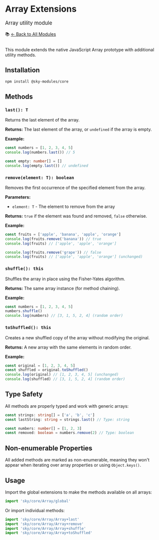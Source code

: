 # Array Extensions

<div class="sky-gradient-text" style="font-size: 1.2em; margin: 1em 0;">
  Array utility module
</div>

<div style="margin-bottom: 2em;">
  📚 <a href="../">← Back to All Modules</a>
</div>


This module extends the native JavaScript Array prototype with additional utility methods.


## Installation

```bash
npm install @sky-modules/core
```

## Methods

### `last(): T`

Returns the last element of the array.

**Returns:** The last element of the array, or `undefined` if the array is empty.

**Example:**
```typescript
const numbers = [1, 2, 3, 4, 5]
console.log(numbers.last()) // 5

const empty: number[] = []
console.log(empty.last()) // undefined
```

### `remove(element: T): boolean`

Removes the first occurrence of the specified element from the array.

**Parameters:**
- `element: T` - The element to remove from the array

**Returns:** `true` if the element was found and removed, `false` otherwise.

**Example:**
```typescript
const fruits = ['apple', 'banana', 'apple', 'orange']
console.log(fruits.remove('banana')) // true
console.log(fruits) // ['apple', 'apple', 'orange']

console.log(fruits.remove('grape')) // false
console.log(fruits) // ['apple', 'apple', 'orange'] (unchanged)
```

### `shuffle(): this`

Shuffles the array in place using the Fisher-Yates algorithm.

**Returns:** The same array instance (for method chaining).

**Example:**
```typescript
const numbers = [1, 2, 3, 4, 5]
numbers.shuffle()
console.log(numbers) // [3, 1, 5, 2, 4] (random order)
```

### `toShuffled(): this`

Creates a new shuffled copy of the array without modifying the original.

**Returns:** A new array with the same elements in random order.

**Example:**
```typescript
const original = [1, 2, 3, 4, 5]
const shuffled = original.toShuffled()
console.log(original) // [1, 2, 3, 4, 5] (unchanged)
console.log(shuffled) // [3, 1, 5, 2, 4] (random order)
```

## Type Safety

All methods are properly typed and work with generic arrays:

```typescript
const strings: string[] = ['a', 'b', 'c']
const lastString: string = strings.last() // Type: string

const numbers: number[] = [1, 2, 3]
const removed: boolean = numbers.remove(2) // Type: boolean
```

## Non-enumerable Properties

All added methods are marked as non-enumerable, meaning they won't appear when iterating over array properties or using `Object.keys()`.

## Usage

Import the global extensions to make the methods available on all arrays:

```typescript
import 'sky/core/Array/global'
```

Or import individual methods:

```typescript
import 'sky/core/Array/Array+last'
import 'sky/core/Array/Array+remove'
import 'sky/core/Array/Array+shuffle'
import 'sky/core/Array/Array+toShuffled'
```